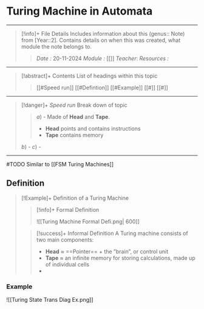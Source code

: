 # Turing Machine in Automata
---
> [!info]+ File Details
> Includes information about this (genus:: Note) from [Year::2]. Contains details on when this was created, what module the note belongs to.
> > *Date :*  20-11-2024
> > *Module :* [[]]
> > *Teacher*: 
> > *Resources :*

---
> [!abstract]+ Contents
> List of headings within this topic
> > [[#Speed run]]
> [[#Defintion]]
> [[#Example]]
> [[#]]
> [[#]]

--- 
> [!danger]+ *Speed run*
> Break down of topic 
> > $a)$ -  Made of **Head** and **Tape**. 
> > - **Head** points and contains instructions
> > - **Tape** contains memory
> 
> $b)$ - 
> $c)$ - 

---

#TODO 
Similar to [[FSM Turing Machines]]

## Definition 

> [!Example]+ Definition of a Turing Machine 
> > [!info]+ Formal Definition 
> > 
> > ![[Turing Machine Formal Defi.png| 600]]
> > 
>  
> > [!success]+ Informal Definition 
> > A Turing machine consists of two main components:
> > - **Head** ≈ ==Pointer== + the ”brain”, or control unit
> > - **Tape** ≈ an infinite memory for storing calculations, made up of individual cells
> > - 

### Example 

![[Turing State Trans Diag Ex.png]]
